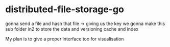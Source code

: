 # distributed-file-storage-go



gonna send a file and hash that file -> giving us the key
we gonna make this sub folder in2 to store the data and versioning
cache and index 

My plan is to give a proper interface too for visualisation
